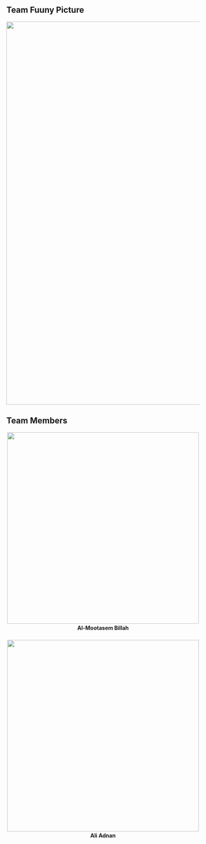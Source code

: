 ## Team Fuuny Picture

<p align="center">
  <img src="https://github.com/user-attachments/assets/2aeb65fb-f8cf-4b77-9513-7935123cdf34" width="1000">
</p>

## Team Members

<p align="center" style="line-height: 1.5;">
  <img src="https://github.com/user-attachments/assets/fb4125fe-a094-48ea-a52b-913eeb67230b" width="500">
  <br>
  <strong>Al-Mootasem Billah</strong>
  <br><br>
  <img src="https://github.com/user-attachments/assets/9d7f7553-9f5c-44da-904b-58111d834b18" width="500">
  <br>
  <strong>Ali Adnan</strong>
</p>


